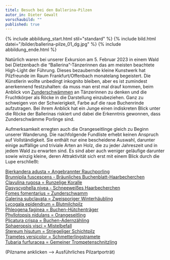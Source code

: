 ```yaml
---
titel: Besuch bei den Ballerina-Pilzen
autor_in: Dieter Gewalt
vorschaubild: ""
published: true
---
```

{% include abbildung_start.html stil="standard" %}
{% include bild.html datei="/bilder/ballerina-pilze_01_dg.jpg" %}
{% include abbildung_ende.html %}

Natürlich waren bei unserer Exkursion am 5. Februar 2023 in einem Wald bei Dietzenbach die “Ballerina”-Tänzerinnen das am meisten beachtete High-Light der Führung. Dieses bezaubernde kleine Kunstwerk hat Pilzfreunde im Raum Frankfurt/Offenbach monatelang begeistert. Die Künstlerin wollte unbedingt inkognito bleiben, aber es ist zumindest anerkennend festzuhalten: da muss man erst mal drauf kommen, beim Anblick von [Zunderschwämmen](/pilze/fomes-fomentarius-zunderschwamm) an Tänzerinnen zu denken und die Fruchtkörper als Röcke in die Darstellung einzubeziehen. Ganz zu schweigen von der Schwierigkeit, Farbe auf die raue Buchenrinde aufzutragen. Bei ihrem Anblick hat ein Junge einen indiskreten Blick unter die Röcke der Ballerinas riskiert und dabei die Erkenntnis gewonnen, dass Zunderschwämme Porlinge sind.

Aufmerksamkeit erregten auch die Orangeseitlinge gleich zu Beginn unserer Wanderung. Die nachfolgende Fundliste erhebt keinen Anspruch auf Vollständigkeit. Sie enthält nur eine bescheidene Auswahl, darunter einige auffällige und triviale Arten an Holz, die zu jeder Jahreszeit und in jedem Wald zu erwarten sind. Es sind aber auch weniger geläufige darunter sowie winzig kleine, deren Attraktivität sich erst mit einem Blick durch die Lupe erschließt:

[Bjerkandera adusta = Angebrannter Rauchporling](/pilze/bjerkandera-adusta-angebrannter-rauchporling)\
[Brunnipila fuscescens - Bräunliches Buchenblatt-Haarbecherchen](/pilze/brunnipila-fuscescens-bräunliches-buchenblatt-haarbecherchen)\
[Clavulina rugosa = Runzelige Koralle](/pilze/clavulina-rugosa-runzelige-koralle)\
[Dasyscyphella nivea - Schneeweißes Haarbecherchen](/pilze/dasyscyphella-nivea-schneeweißes-haarbecherchen)\
[Fomes fomentarius = Zunderschwamm](/pilze/fomes-fomentarius-zunderschwamm)\
[Galerina subclavata = Zweisporiger Winterhäubling](/pilze/galerina-subclavata-zweisporiger-winterhäubling)\
[Lycogala epidendrum = Blutmilchpilz](/pilze/lycogala-epidendrum-blutmilchpilz)\
[Phleogena faginea = Buchen-Hütchenträger](/pilze/phleogena-faginea-buchen-hütchenträger)\
[Phyllotopsis nidulans = Orangeseitling](/pilze/phyllotopsis-nidulans-orangeseitling)\
[Plicatura crispa = Buchen-Adernzähling](/pilze/plicatura-crispa-buchen-adernzähling)\
[Sphaeropsis visci = Mistelbefall](/pilze/sphaeropsis-visci-mistelbefall)\
[Stereum hisutum = Striegeliger Schichtpilz](/pilze/stereum-hirsutum-striegeliger-schichtpilz)\
[Trametes versicolor = Schmetterlingstramete](/pilze/trametes-versicolor-schmetterlingstramete)\
[Tubaria furfuracea = Gemeiner Trompetenschnitzling](/pilze/tubaria-furfuracea-gemeiner-trompetenschnitzling)

(Pilzname anklicken –> Ausführliches Pilzartporträt)